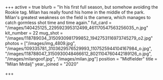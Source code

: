 +++
active = true
blurb = "In his first full season, but somehow avoiding the Rookie tag. Milan has really found his home in the middle of the park. Milan's greatest weakness on the field is the camera, which manages to catch gormless shot time and time again."
fut_card = "/images/140425125_229592395312499_461170547563256035_n.jpg"
kit_number = 22
mug_shot = "/images/118789034_3150930981799852_1942753116973745279_o2.jpg"
photos = ["/images/img_4809.jpg", "/images/109335781_3103629576529993_1107525944104167984_o.jpg", "/images/118788047_3150930048466612_8021104760442189126_o.jpg", "/images/milangoof.jpg", "/images/milan.jpg"]
position = "Midfielder"
title = "Milan Mrdalj"
year_joined = "2020"

+++
